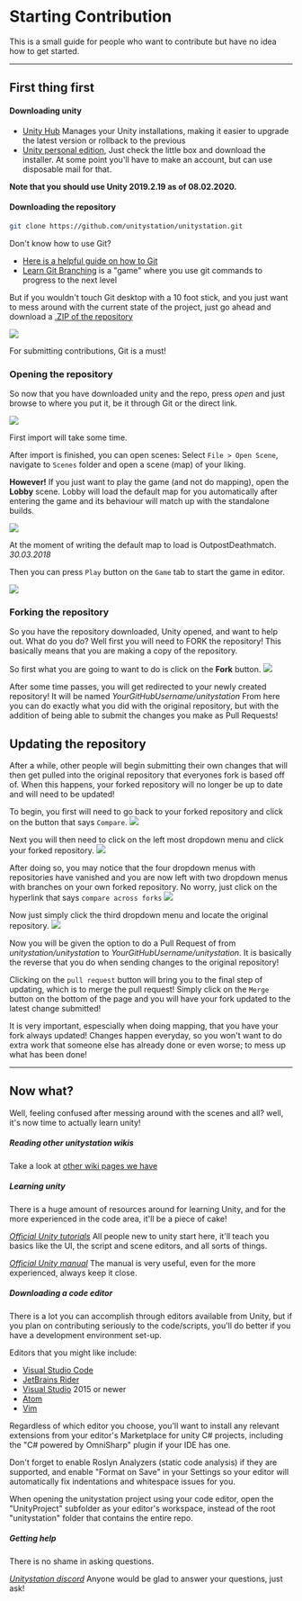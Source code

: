 # Starting Contribution

  This is a small guide for people who want to contribute but have no idea how to get started.

***

## First thing first

#### Downloading unity
- [Unity Hub](https://unity3d.com/get-unity/download) Manages your Unity installations, making it easier to upgrade the latest version or rollback to the previous
- [Unity personal edition](https://store.unity.com/download?ref=personal),
Just check the little box and download the installer. 
At some point you'll have to make an account, but can use disposable mail for that.

**Note that you should use Unity 2019.2.19 as of 08.02.2020.**

#### Downloading the repository
```bash
git clone https://github.com/unitystation/unitystation.git
```

Don't know how to use Git?

- [Here is a helpful guide on how to Git](https://github.com/unitystation/unitystation/wiki/GIT-basics)
- [Learn Git Branching](https://learngitbranching.js.org) is a "game" where you use git commands to progress to the next level

But if you wouldn't touch Git desktop with a 10 foot stick, and you just want to mess around with the current state of the project, just go ahead and download a [.ZIP of the repository](https://codeload.github.com/unitystation/unitystation/zip/develop)

![](https://image.prntscr.com/image/YUvWfH_uSwmqJnIQCEnDug.png)

For submitting contributions, Git is a must!

### Opening the repository
So now that you have downloaded unity and the repo, press _open_ and just browse to where you put it, be it through Git or the direct link.

![](https://cdn.discordapp.com/attachments/381634542911488001/388740773601869834/unknown.png)

First import will take some time.

After import is finished, you can open scenes: Select `File > Open Scene`, navigate to `Scenes` folder and open a scene (map) of your liking. 

**However!** If you just want to play the game (and not do mapping), open the **Lobby** scene. Lobby will load the default map for you automatically after entering the game and its behaviour will match up with the standalone builds.

![](https://image.prntscr.com/image/T7s9wVR7RhyXwwTxf4jEFg.png)

At the moment of writing the default map to load is OutpostDeathmatch. _30.03.2018_

Then you can press `Play` button on the `Game` tab to start the game in editor.

![](https://image.prntscr.com/image/G9xxyW59STqh14VslkpAzA.png)

### Forking the repository
So you have the repository downloaded, Unity opened, and want to help out. What do you do? Well first you will need to FORK the repository! This basically means that you are making a copy of the repository.

So first what you are going to want to do is click on the **Fork** button.
![](https://puu.sh/Fa9e6.png)

After some time passes, you will get redirected to your newly created repository! It will be named *YourGitHubUsername/unitystation* From here you can do exactly what you did with the original repository, but with the addition of being able to submit the changes you make as Pull Requests! 

## Updating the repository
After a while, other people will begin submitting their own changes that will then get pulled into the original repository that everyones fork is based off of. When this happens, your forked repository will no longer be up to date and will need to be updated!

To begin, you first will need to go back to your forked repository and click on the button that says `Compare`.
![](https://puu.sh/Fa9lc.png)

Next you will then need to click on the left most dropdown menu and click your forked repository.
![](https://puu.sh/Fa9n2.png)

After doing so, you may notice that the four dropdown menus with repositories have vanished and you are now left with two dropdown menus with branches on your own forked repository. No worry, just click on the hyperlink that says `compare across forks`
![](https://puu.sh/Fa9oJ.png)

Now just simply click the third dropdown menu and locate the original repository.
![](https://puu.sh/Fa9rJ.png)

Now you will be given the option to do a Pull Request of from *unitystation/unitystation* to *YourGitHubUsername/unitystation*. It is basically the reverse that you do when sending changes to the original repository! 

Clicking on the `pull request` button will bring you to the final step of updating, which is to merge the pull request! Simply click on the `Merge` button on the bottom of the page and you will have your fork updated to the latest change submitted!

It is very important, espescially when doing mapping, that you have your fork always updated! Changes happen everyday, so you won't want to do extra work that someone else has already done or even worse; to mess up what has been done!
***

## Now what?
Well, feeling confused after messing around with the scenes and all? well, it's now time to actually learn unity!

##### Reading other unitystation wikis
Take a look at [other wiki pages we have](../index.md)

##### Learning unity
There is a huge amount of resources around for learning Unity, and for the more experienced in the code area, it'll be a piece of cake!

[_Official Unity tutorials_](https://unity3d.com/learn/tutorials) All people new to unity start here, it'll teach you basics like the UI, the script and scene editors, and all sorts of things.

[_Official Unity manual_](https://docs.unity3d.com/Manual/index.html) The manual is very useful, even for the more experienced, always keep it close.

##### Downloading a code editor
There is a lot you can accomplish through editors available from Unity, but if you plan on contributing seriously to the code/scripts, you'll do better if you have a development environment set-up.

Editors that you might like include:

- [Visual Studio Code](https://code.visualstudio.com/)
- [JetBrains Rider](https://www.jetbrains.com/rider/)
- [Visual Studio](https://visualstudio.microsoft.com/vs/whatsnew/) 2015 or newer
- [Atom](https://ide.atom.io/)
- [Vim](https://www.vim.org/)

Regardless of which editor you choose, you'll want to install any relevant extensions from your editor's Marketplace for unity C# projects, including the "C# powered by OmniSharp" plugin if your IDE has one.

Don't forget to enable Roslyn Analyzers (static code analysis) if they are supported, and enable "Format on Save" in your Settings so your editor will automatically fix indentations and whitespace issues for you.

When opening the unitystation project using your code editor, open the "UnityProject" subfolder as your editor's workspace, instead of the root "unitystation" folder that contains the entire repo.

##### Getting help
There is no shame in asking questions.

[_Unitystation discord_](https://discord.gg/TMRMfpS) Anyone would be glad to answer your questions, just ask!
